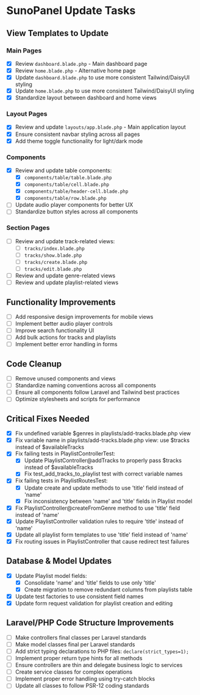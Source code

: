 # SunoPanel Update Tasks

## View Templates to Update

### Main Pages
- [x] Review `dashboard.blade.php` - Main dashboard page
- [x] Review `home.blade.php` - Alternative home page
- [x] Update `dashboard.blade.php` to use more consistent Tailwind/DaisyUI styling
- [x] Update `home.blade.php` to use more consistent Tailwind/DaisyUI styling
- [x] Standardize layout between dashboard and home views

### Layout Pages
- [x] Review and update `layouts/app.blade.php` - Main application layout
- [x] Ensure consistent navbar styling across all pages
- [x] Add theme toggle functionality for light/dark mode

### Components
- [x] Review and update table components:
  - [x] `components/table/table.blade.php`
  - [x] `components/table/cell.blade.php`
  - [x] `components/table/header-cell.blade.php`
  - [x] `components/table/row.blade.php`
- [ ] Update audio player components for better UX
- [ ] Standardize button styles across all components

### Section Pages
- [ ] Review and update track-related views:
  - [ ] `tracks/index.blade.php`
  - [ ] `tracks/show.blade.php`
  - [ ] `tracks/create.blade.php`
  - [ ] `tracks/edit.blade.php`
- [ ] Review and update genre-related views
- [ ] Review and update playlist-related views

## Functionality Improvements
- [ ] Add responsive design improvements for mobile views
- [ ] Implement better audio player controls
- [ ] Improve search functionality UI
- [ ] Add bulk actions for tracks and playlists
- [ ] Implement better error handling in forms

## Code Cleanup
- [ ] Remove unused components and views
- [ ] Standardize naming conventions across all components
- [ ] Ensure all components follow Laravel and Tailwind best practices
- [ ] Optimize stylesheets and scripts for performance

## Critical Fixes Needed
- [x] Fix undefined variable $genres in playlists/add-tracks.blade.php view
- [x] Fix variable name in playlists/add-tracks.blade.php view: use $tracks instead of $availableTracks
- [x] Fix failing tests in PlaylistControllerTest:
  - [x] Update PlaylistController@addTracks to properly pass $tracks instead of $availableTracks
  - [x] Fix test_add_tracks_to_playlist test with correct variable names
- [x] Fix failing tests in PlaylistRoutesTest:
  - [x] Update create and update methods to use 'title' field instead of 'name'
  - [x] Fix inconsistency between 'name' and 'title' fields in Playlist model
- [x] Fix PlaylistController@createFromGenre method to use 'title' field instead of 'name'
- [x] Update PlaylistController validation rules to require 'title' instead of 'name'
- [x] Update all playlist form templates to use 'title' field instead of 'name'
- [x] Fix routing issues in PlaylistController that cause redirect test failures

## Database & Model Updates
- [x] Update Playlist model fields:
  - [x] Consolidate 'name' and 'title' fields to use only 'title'
  - [x] Create migration to remove redundant columns from playlists table
- [x] Update test factories to use consistent field names
- [x] Update form request validation for playlist creation and editing

## Laravel/PHP Code Structure Improvements
- [ ] Make controllers final classes per Laravel standards
- [ ] Make model classes final per Laravel standards
- [ ] Add strict typing declarations to PHP files: `declare(strict_types=1);`
- [ ] Implement proper return type hints for all methods
- [ ] Ensure controllers are thin and delegate business logic to services
- [ ] Create service classes for complex operations
- [ ] Implement proper error handling using try-catch blocks
- [ ] Update all classes to follow PSR-12 coding standards  